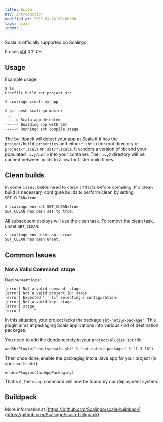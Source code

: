 ```yaml
---
title: Scala
nav: Introduction
modified_at: 2015-01-26 00:00:00
tags: scala
index: 1
---
```


Scala is officially supported on Scalingo.

It uses [sbt](https://github.com/sbt/sbt) 0.11.0+.

## Usage

Example usage:

```bash
$ ls
Procfile build.sbt project src

$ scalingo create my-app

$ git push scalingo master
...
-----> Scala app detected
-----> Building app with sbt
-----> Running: sbt compile stage
```

The buildpack will detect your app as Scala if it has the
`project/build.properties` and either `*.sbt` in the root directory or
`project/*.scala` or `.sbt/*.scala`. It vendors a version of sbt and your
populated `.ivy/cache` into your container. The `.ivy2` directory will be
cached between builds to allow for faster build times.

## Clean builds

In some cases, builds need to clean artifacts before compiling. If a clean
build is necessary, configure builds to perform clean by setting
`SBT_CLEAN=true`:

```bash
$ scalingo env-set SBT_CLEAN=true
SBT_CLEAN has been set to true.
```

All subsequent deploys will use the clean task. To remove the clean task, unset `SBT_CLEAN`:

```bash
$ scalingo env-unset SBT_CLEAN
SBT_CLEAN has been unset.
```

## Common Issues

### Not a Valid Command: stage

Deployment logs:

```
[error] Not a valid command: stage
[error] Not a valid project ID: stage
[error] Expected ':' (if selecting a configuration)
[error] Not a valid key: stage
[error] stage
[error]      ^
```

In this situation, your project lacks the package
[`sbt-native-packager`](https://github.com/sbt/sbt-native-packager). This plugin
aims at packaging Scala applications into various kind of destination packages.

You need to add the depdencendy in your `project/plugins.sbt` file:

```
addSbtPlugin("com.typesafe.sbt" % "sbt-native-packager" % "1.3.18")
```

Then once done, enable the packaging into a Java app for your project (in your
`build.sbt`):

```
enablePlugins(JavaAppPackaging)
```

That's it, the `stage` command will now be found by our deployment system.

## Buildpack

More information at
[https://github.com/Scalingo/scala-buildpack](https://github.com/Scalingo/scala-buildpack).

